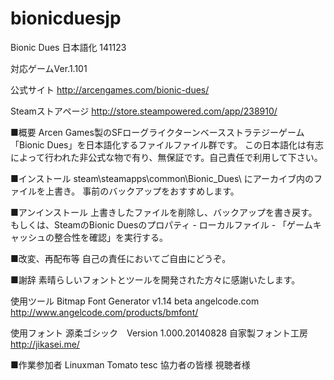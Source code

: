bionicduesjp
============
Bionic Dues 日本語化 141123

対応ゲームVer.1.101

公式サイト
http://arcengames.com/bionic-dues/

Steamストアページ
http://store.steampowered.com/app/238910/


■概要
Arcen Games製のSFローグライクターンベースストラテジーゲーム「Bionic Dues」を日本語化するファイルファイル群です。
この日本語化は有志によって行われた非公式な物で有り、無保証です。自己責任で利用して下さい。


■インストール
steam\steamapps\common\Bionic_Dues\ にアーカイブ内のファイルを上書き。
事前のバックアップをおすすめします。


■アンインストール
上書きしたファイルを削除し、バックアップを書き戻す。
もしくは、SteamのBionic Duesのプロパティ - ローカルファイル - 「ゲームキャッシュの整合性を確認」を実行する。


■改変、再配布等
自己の責任においてご自由にどうぞ。


■謝辞
素晴らしいフォントとツールを開発された方々に感謝いたします。

使用ツール
Bitmap Font Generator v1.14 beta
angelcode.com　http://www.angelcode.com/products/bmfont/

使用フォント
源柔ゴシック　Version 1.000.20140828
自家製フォント工房　http://jikasei.me/


■作業参加者
Linuxman
Tomato
tesc
協力者の皆様
視聴者様